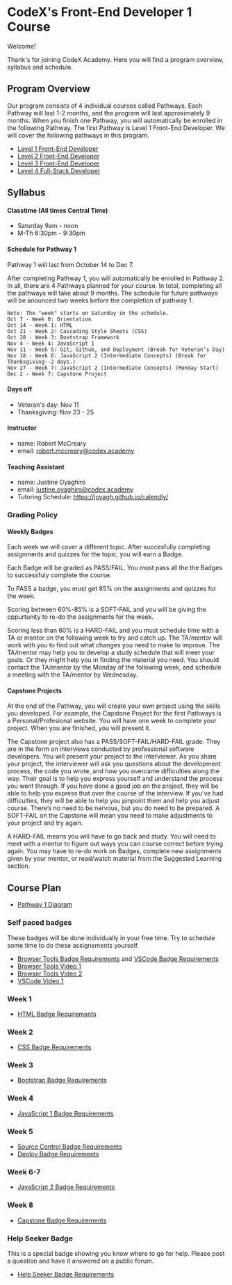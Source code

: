 # CodeX's Front-End Developer 1 Course

Welcome!

Thank's for joining CodeX Academy. Here you will find a program overview, syllabus and schedule.

## Program Overview

Our program consists of 4 individual courses called Pathways. Each Pathway will last 1-2 months, and the program will last approximately 9 months. When you finish one Pathway, you will automatically be enrolled in the following Pathway. The first Pathway is Level 1 Front-End Developer. We will cover the following pathways in this program.

* [Level 1 Front-End Developer](https://webdev.codex.academy/1)
* [Level 2 Front-End Developer](https://webdev.codex.academy/2)
* [Level 3 Front-End Developer](https://webdev.codex.academy/3)
* [Level 4 Full-Stack Developer](https://webdev.codex.academy/4)

## Syllabus

#### Classtime (All times Central Time)

* Saturday 9am - noon
* M-Th 6:30pm - 9:30pm

#### Schedule for Pathway 1

Pathway 1 will last from October 14 to Dec 7. 

After completing Pathway 1, you will automatically be enrolled in Pathway 2. In all, there are 4 Pathways planned for your course. In total, completing all the pathways will take about 9 months. The schedule for future pathways will be anounced two weeks before the completion of pathway 1.

```
Note: The "week" starts on Saturday in the schedule.
Oct 7 - Week 0: Orientation
Oct 14 - Week 1: HTML
Oct 21 - Week 2: Cascading Style Sheets (CSS)
Oct 28 - Week 3: Bootstrap Framework
Nov 4 - Week 4: JavaScript 1
Nov 11 - Week 5: Git, Github, and Deployment (Break for Veteran’s Day)
Nov 18 - Week 6: JavaScript 2 (Intermediate Concepts) (Break for Thanksgiving--2 days.)
Nov 27 - Week 7: JavaScript 2 (Intermediate Concepts) (Monday Start)
Dec 2 - Week 7: Capstone Project
```

#### Days off

* Veteran's day: Nov 11
* Thanksgiving: Nov 23 - 25

#### Instructor

* name: Robert McCreary 
* email: robert.mccreary@codex.academy

#### Teaching Assistant 

* name: Justine Oyaghiro
* email: justine.oyaghiro@codex.academy
* Tutoring Schedule: https://joyagh.github.io/calendly/

### Grading Policy

#### Weekly Badges

Each week we will cover a different topic. After succesfully completing assignments and quizzes for the topic, you will earn a Badge.

Each Badge will be graded as PASS/FAIL. You must pass all the the Badges to successfuly complete the course.

To PASS a badge, you must get 85% on the assignments and quizzes for the week. 

Scoring between 60%-85% is a SOFT-FAIL and you will be giving the oppurtunity to re-do the assignments for the week.

Scoring less than 60% is a HARD-FAIL and you must schedule time with a TA or mentor on the following week to try and catch up. The TA/mentor will work with you to find out what changes you need to make to improve. The TA/mentor may help you to develop a study schedule that will meet your goals. Or they might help you in finding the material you need. You should contact the TA/mentor by the Monday of the following week, and schedule a meeting with the TA/mentor by Wednesday.

#### Capstone Projects

At the end of the Pathway, you will create your own project using the skills you developed. For example, the Capstone Project for the first Pathways is a Personal/Profesional website. You will have one week to complete your project. When you are finished, you will present it.

The Capstone project also has a PASS/SOFT-FAIL/HARD-FAIL grade. They are in the form on interviews conducted by professional software developers. You will present your project to the interviewer. As you share your project, the interviewer will ask you questions about the development process, the code you wrote, and how you overcame difficulties along the way. Their goal is to help you express yourself and understand the process you went through. If you have done a good job on the project, they will be able to help you express that over the course of the interview. If you’ve had difficulties, they will be able to help you pinpoint them and help you adjust course. There’s no need to be nervous, but you do need to be prepared.
A SOFT-FAIL on the Capstone will mean you need to make adjustments to your project and try again.

A HARD-FAIL means you will have to go back and study. You will need to meet with a mentor to figure out ways you can course correct before trying again. You may have to re-do work on Badges, complete new assignments given by your mentor, or read/watch material from the Suggested Learning section.



## Course Plan

* [Pathway 1 Diagram](https://codexacademy.badgr.com/public/pathway/5df3b7bc46e0fb002140cd03)

### Self paced badges

These badges will be done individually in your free time. Try to schedule some time to do these assignements yourself.

* [Browser Tools Badge Requirements](https://lib.opencomplib.org/software-development/tools/chrome1.html) and [VSCode Badge Requirements](https://lib.opencomplib.org/software-development/tools/vscode.html)
* [Browser Tools Video 1](https://drive.google.com/file/d/1RiAYBUMLpzxiXfbt3KpcLeHJRJRAIXq-/view?usp=sharing)
* [Browser Tools Video 2](https://drive.google.com/file/d/19ZoXMCUEPFwSSM89fqJKzzPRjtBMzeHz/view?usp=sharing)
* [VSCode Video 1](https://drive.google.com/file/d/11ppdWnbTreGLsHOJ73MlvN_fo-DJUUNn/view?usp=sharing)

### Week 1

* [HTML Badge Requirements](https://lib.opencomplib.org/software-development/languages/html/html1.html)


### Week 2

* [CSS Badge Requirements](https://lib.opencomplib.org/software-development/languages/css/css1.html)

### Week 3

* [Bootstrap Badge Requirements](https://lib.opencomplib.org/software-development/technologies/frontend/bootstrap1.html)

### Week 4

* [JavaScript 1 Badge Requirements](https://lib.opencomplib.org/software-development/languages/javascript/javascript1.html)

### Week 5

* [Source Control Badge Requirements](https://lib.opencomplib.org/software-development/tools/git1.html)
* [Deploy Badge Requirements](https://lib.opencomplib.org/software-development/devops/github-pages/github-pages1.html)

### Week 6-7

* [JavaScript 2 Badge Requirements](https://lib.opencomplib.org/software-development/languages/javascript/javascript2.html)

### Week 8

* [Capstone Badge Requirements](https://webdev.codex.academy/capstone1)

### Help Seeker Badge

This is a special badge showing you know where to go for help. Please post a question and have it answered on a public forum.

* [Help Seeker Badge Requirements](https://codex-academy-official.github.io/badges/questions.html)
